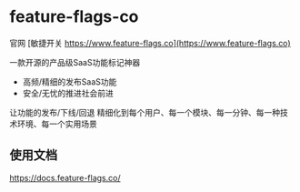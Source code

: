 # feature-flags-co

官网 [敏捷开关 https://www.feature-flags.co](https://www.feature-flags.co)

一款开源的产品级SaaS功能标记神器

- 高频/精细的发布SaaS功能
- 安全/无忧的推进社会前进

让功能的发布/下线/回退 精细化到每个用户、每一个模块、每一分钟、每一种技术环境、每一个实用场景


## 使用文档
https://docs.feature-flags.co/
